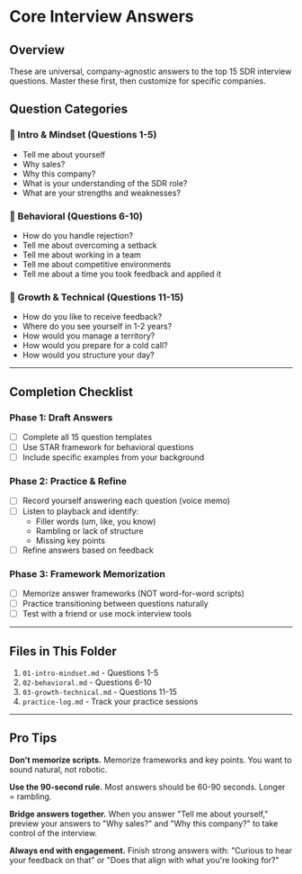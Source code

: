 # Core Interview Answers

## Overview
These are universal, company-agnostic answers to the top 15 SDR interview questions. Master these first, then customize for specific companies.

## Question Categories

### 🎯 Intro & Mindset (Questions 1-5)
- Tell me about yourself
- Why sales?
- Why this company?
- What is your understanding of the SDR role?
- What are your strengths and weaknesses?

### 💪 Behavioral (Questions 6-10)
- How do you handle rejection?
- Tell me about overcoming a setback
- Tell me about working in a team
- Tell me about competitive environments
- Tell me about a time you took feedback and applied it

### 🚀 Growth & Technical (Questions 11-15)
- How do you like to receive feedback?
- Where do you see yourself in 1-2 years?
- How would you manage a territory?
- How would you prepare for a cold call?
- How would you structure your day?

---

## Completion Checklist

### Phase 1: Draft Answers
- [ ] Complete all 15 question templates
- [ ] Use STAR framework for behavioral questions
- [ ] Include specific examples from your background

### Phase 2: Practice & Refine
- [ ] Record yourself answering each question (voice memo)
- [ ] Listen to playback and identify:
  - Filler words (um, like, you know)
  - Rambling or lack of structure
  - Missing key points
- [ ] Refine answers based on feedback

### Phase 3: Framework Memorization
- [ ] Memorize answer frameworks (NOT word-for-word scripts)
- [ ] Practice transitioning between questions naturally
- [ ] Test with a friend or use mock interview tools

---

## Files in This Folder

1. `01-intro-mindset.md` - Questions 1-5
2. `02-behavioral.md` - Questions 6-10
3. `03-growth-technical.md` - Questions 11-15
4. `practice-log.md` - Track your practice sessions

---

## Pro Tips

**Don't memorize scripts.** Memorize frameworks and key points. You want to sound natural, not robotic.

**Use the 90-second rule.** Most answers should be 60-90 seconds. Longer = rambling.

**Bridge answers together.** When you answer "Tell me about yourself," preview your answers to "Why sales?" and "Why this company?" to take control of the interview.

**Always end with engagement.** Finish strong answers with: "Curious to hear your feedback on that" or "Does that align with what you're looking for?"
